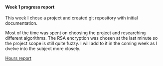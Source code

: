 #### Week 1 progress report

This week I chose a project and created git repository with initial documentation.  

Most of the time was spent on choosing the project and researching different algorithms. The RSA encryption was chosen at the last minute so the project scope is still quite fuzzy. I will add to it in the coming week as I dvelve into the subject more closely.

[Hours report](https://github.com/Vesulius/RSA/tree/master/documentation/hour_report.md)
